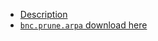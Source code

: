 * [Description](https://www.notion.so/NLP-Assignment-2-5166ad4a9f614e8f8f9734514f8beb93)
* [`bnc.prune.arpa` download here](https://drive.google.com/drive/folders/1DWPTH_EhNZemioA_VCkiHTwGeo2Ef5Kh)
